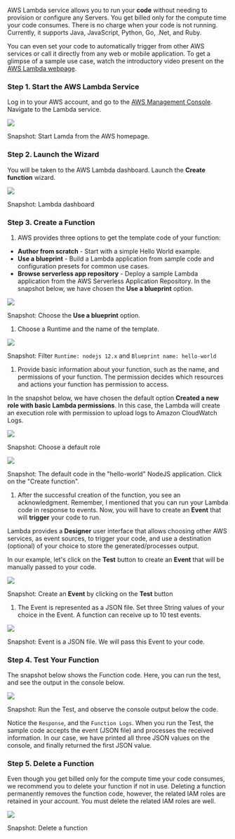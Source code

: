 AWS Lambda service allows you to run your **code** without needing to provision or configure any Servers. You get billed only for the compute time your code consumes. There is no charge when your code is not running. Currently, it supports Java, JavaScript, Python, Go, .Net, and Ruby.

You can even set your code to automatically trigger from other AWS services or call it directly from any web or mobile application. To get a glimpse of a sample use case, watch the introductory video present on the [AWS Lambda webpage](https://aws.amazon.com/lambda/).

### Step 1\. Start the AWS Lambda Service

Log in to your AWS account, and go to the [AWS Management Console](https://console.aws.amazon.com/). Navigate to the Lambda service.

![](https://video.udacity-data.com/topher/2020/November/5fbd05c5_screenshot-2020-11-24-at-5.24.59-pm/screenshot-2020-11-24-at-5.24.59-pm.png)

Snapshot: Start Lamda from the AWS homepage.

### Step 2\. Launch the Wizard

You will be taken to the AWS Lambda dashboard. Launch the **Create function** wizard.

![](https://video.udacity-data.com/topher/2020/November/5fbd05ef_screenshot-2020-11-24-at-5.26.12-pm/screenshot-2020-11-24-at-5.26.12-pm.png)

Snapshot: Lambda dashboard

### Step 3\. Create a Function

1. AWS provides three options to get the template code of your function:
  * **Author from scratch** - Start with a simple Hello World example.
  * **Use a blueprint** - Build a Lambda application from sample code and configuration presets for common use cases.
  * **Browse serverless app repository** - Deploy a sample Lambda application from the AWS Serverless Application Repository. In the snapshot below, we have chosen the **Use a blueprint** option.

![](https://video.udacity-data.com/topher/2020/November/5fbd061d_screenshot-2020-11-24-at-5.27.48-pm/screenshot-2020-11-24-at-5.27.48-pm.png)

Snapshot: Choose the **Use a blueprint** option.

1. Choose a Runtime and the name of the template.

![](https://video.udacity-data.com/topher/2020/November/5fbd064f_screenshot-2020-11-24-at-6.09.04-pm/screenshot-2020-11-24-at-6.09.04-pm.png)

Snapshot: Filter `Runtime: nodejs 12.x` and `Blueprint name: hello-world`

1. Provide basic information about your function, such as the name, and permissions of your function. The permission decides which resources and actions your function has permission to access.

In the snapshot below, we have chosen the default option **Created a new role with basic Lambda permissions**. In this case, the Lambda will create an execution role with permission to upload logs to Amazon CloudWatch Logs.

![](https://video.udacity-data.com/topher/2020/November/5fbd0681_screenshot-2020-11-24-at-6.10.09-pm/screenshot-2020-11-24-at-6.10.09-pm.png)

Snapshot: Choose a default role

![](https://video.udacity-data.com/topher/2020/November/5fbd06b7_screenshot-2020-11-24-at-6.10.55-pm/screenshot-2020-11-24-at-6.10.55-pm.png)

Snapshot: The default code in the "hello-world" NodeJS application. Click on the "Create function".

1. After the successful creation of the function, you see an acknowledgment. Remember, I mentioned that you can run your Lambda code in response to events. Now, you will have to create an **Event** that will **trigger** your code to run.

Lambda provides a **Designer** user interface that allows choosing other AWS services, as event sources, to trigger your code, and use a destination (optional) of your choice to store the generated/processes output.

In our example, let's click on the **Test** button to create an **Event** that will be manually passed to your code.

![](https://video.udacity-data.com/topher/2020/November/5fbd0704_screenshot-2020-11-24-at-6.16.33-pm/screenshot-2020-11-24-at-6.16.33-pm.png)

Snapshot: Create an **Event** by clicking on the **Test** button

1. The Event is represented as a JSON file. Set three String values of your choice in the Event. A function can receive up to 10 test events.

![](https://video.udacity-data.com/topher/2020/November/5fbd0727_screenshot-2020-11-24-at-6.18.53-pm/screenshot-2020-11-24-at-6.18.53-pm.png)

Snapshot: Event is a JSON file. We will pass this Event to your code.

### Step 4\. Test Your Function

The snapshot below shows the Function code. Here, you can run the test, and see the output in the console below.

![](https://video.udacity-data.com/topher/2020/November/5fbd0761_screenshot-2020-11-24-at-6.19.58-pm/screenshot-2020-11-24-at-6.19.58-pm.png)

Snapshot: Run the Test, and observe the console output below the code.

Notice the `Response`, and the `Function Logs`. When you run the Test, the sample code accepts the event (JSON file) and processes the received information. In our case, we have printed all three JSON values on the console, and finally returned the first JSON value.

### Step 5\. Delete a Function

Even though you get billed only for the compute time your code consumes, we recommend you to delete your function if not in use. Deleting a function permanently removes the function code, however, the related IAM roles are retained in your account. You must delete the related IAM roles are well.

![](https://video.udacity-data.com/topher/2020/November/5fbd077a_screenshot-2020-11-24-at-6.26.52-pm/screenshot-2020-11-24-at-6.26.52-pm.png)

Snapshot: Delete a function